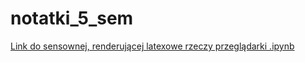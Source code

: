 # notatki_5_sem
[Link do sensownej, renderującej latexowe rzeczy przeglądarki .ipynb](http://nbviewer.ipython.org/github/StanczakDominik/notatki_5_sem/tree/master/)
